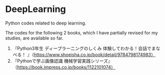 # DeepLearning

Python codes related to deep learning. 


The codes for the following 2 books, which I have partially revised for my studies, are available so far.  

1. 『Python3年生 ディープラーニングのしくみ 体験してわかる！会話でまなべる！ 』（https://www.shoeisha.co.jp/book/detail/9784798174983）
2. 『Pythonで学ぶ画像認識 機械学習実践シリーズ』（https://book.impress.co.jp/books/1122101074）


